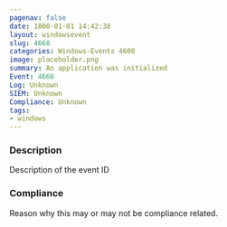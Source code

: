 ```yaml
---
pagenav: false
date: 1800-01-01 14:42:38
layout: windowsevent
slug: 4668
categories: Windows-Events 4600
image: placeholder.png
summary: An application was initialized
Event: 4668
Log: Unknown
SIEM: Unknown
Compliance: Unknown
tags:
- windows
---
```


### Description

Description of the event ID

### Compliance

Reason why this may or may not be compliance related.
